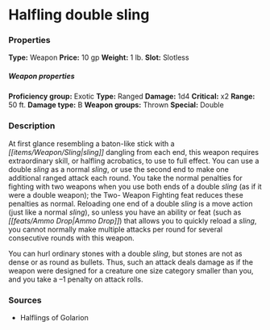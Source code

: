 ﻿---
Title: "Halfling double sling"
Type: "Weapon"
Price: "10 gp"
Weight: "1 lb."
Slot: "Slotless"
Proficiency group: "Exotic"
Weapon properties Type: "Ranged"
Damage: "1d4"
Critical: "x2"
Range: "50 ft."
Damage type: "B"
Weapon groups: "Thrown"
Special: "Double"
Description: |
  "At first glance resembling a baton-like stick with a sling dangling from each end, this weapon requires extraordinary skill, or halfling acrobatics, to use to full effect. You can use a double sling as a normal sling, or use the second end to make one additional ranged attack each round. You take the normal penalties for fighting with two weapons when you use both ends of a double sling (as if it were a double weapon); the Two- Weapon Fighting feat reduces these penalties as normal. Reloading one end of a double sling is a move action (just like a normal sling), so unless you have an ability or feat (such as Ammo Drop) that allows you to quickly reload a sling, you cannot normally make multiple attacks per round for several consecutive rounds with this weapon.
  You can hurl ordinary stones with a double sling, but stones are not as dense or as round as bullets. Thus, such an attack deals damage as if the weapon were designed for a creature one size category smaller than you, and you take a –1 penalty on attack rolls."
Sources: "['Halflings of Golarion']"
---

# Halfling double sling

### Properties

**Type:** Weapon **Price:** 10 gp **Weight:** 1 lb. **Slot:** Slotless

##### Weapon properties

**Proficiency group:** Exotic **Type:** Ranged **Damage:** 1d4 **Critical:** x2 **Range:** 50 ft. **Damage type:** B **Weapon groups:** Thrown **Special:** Double

### Description

At first glance resembling a baton-like stick with a _[[items/Weapon/Sling|sling]]_ dangling from each end, this weapon requires extraordinary skill, or halfling acrobatics, to use to full effect. You can use a double _sling_ as a normal _sling_, or use the second end to make one additional ranged attack each round. You take the normal penalties for fighting with two weapons when you use both ends of a double _sling_ (as if it were a double weapon); the Two- Weapon Fighting feat reduces these penalties as normal. Reloading one end of a double _sling_ is a move action (just like a normal _sling_), so unless you have an ability or feat (such as _[[feats/Ammo Drop|Ammo Drop]]_) that allows you to quickly reload a _sling_, you cannot normally make multiple attacks per round for several consecutive rounds with this weapon.

You can hurl ordinary stones with a double _sling_, but stones are not as dense or as round as bullets. Thus, such an attack deals damage as if the weapon were designed for a creature one size category smaller than you, and you take a –1 penalty on attack rolls.

### Sources

* Halflings of Golarion